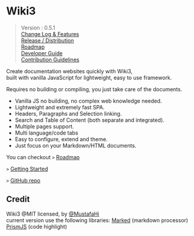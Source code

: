 
# Wiki3

> Version : 0.5.1  
> [Change Log & Features](/Developer/Wiki3/change-log)  
> [Release / Distribution](https://github.com/MustafaHi/Wiki3/tree/main/Release)  
> [Roadmap](/Developer/Wiki3/RoadMap)  
> [Developer Guide](/Developer)  
> [Contribution Guidelines](/Developer/Wiki3/Contribute)  

Create documentation websites quickly with Wiki3,  
built with vanilla JavaScript for lightweight, easy to use framework.  

Requires no building or compiling, you just take care of the documents.

+ Vanilla JS no building, no complex web knowledge needed.
+ Lightweight and extremely fast SPA.
+ Headers, Paragraphs and Selection linking.
+ Search and Table of Content (both separate and integrated).
+ Multiple pages support.
+ Multi language/code tabs
+ Easy to configure, extend and theme.
+ Just focus on your Markdown/HTML documents.

You can checkout `>` [Roadmap](/Developer/Wiki3/RoadMap)

`>` [Getting Started](/Main/Getting-Started/Installation)

`>` [GitHub repo](https://github.com/MustafaHi/Wiki3/)


## Credit
Wiki3 @MIT licensed, by [@MustafaHi](https://github.com/MustafaHi)  
current version use the following libraries: 
[Marked](https://github.com/markedjs/marked) (markdown processor)
[PrismJS](https://github.com/PrismJS/prism) (code highlight)

